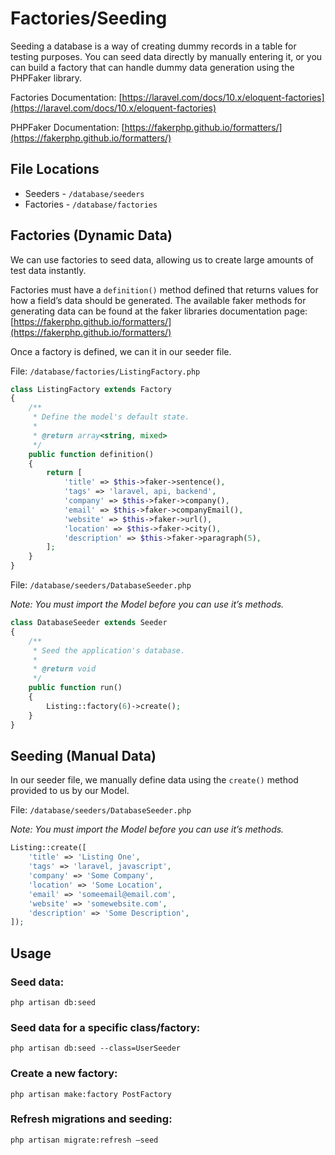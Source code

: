 # Factories/Seeding

Seeding a database is a way of creating dummy records in a table for testing purposes. You can seed data directly by manually entering it, or you can build a factory that can handle dummy data generation using the PHPFaker library. 

Factories Documentation: [https://laravel.com/docs/10.x/eloquent-factories](https://laravel.com/docs/10.x/eloquent-factories)

PHPFaker Documentation: [https://fakerphp.github.io/formatters/](https://fakerphp.github.io/formatters/)

## File Locations

- Seeders - `/database/seeders`
- Factories - `/database/factories`

## Factories (Dynamic Data)

We can use factories to seed data, allowing us to create large amounts of test data instantly.

Factories must have a `definition()` method defined that returns values for how a field’s data should be generated. The available faker methods for generating data can be found at the faker libraries documentation page: [https://fakerphp.github.io/formatters/](https://fakerphp.github.io/formatters/)

Once a factory is defined, we can it in our seeder file. 

File: `/database/factories/ListingFactory.php`

```php
class ListingFactory extends Factory
{
    /**
     * Define the model's default state.
     *
     * @return array<string, mixed>
     */
    public function definition()
    {
        return [
            'title' => $this->faker->sentence(),
            'tags' => 'laravel, api, backend',
            'company' => $this->faker->company(),
            'email' => $this->faker->companyEmail(),
            'website' => $this->faker->url(),
            'location' => $this->faker->city(),
            'description' => $this->faker->paragraph(5),
        ];
    }
}
```

File: `/database/seeders/DatabaseSeeder.php`

*Note: You must import the Model before you can use it’s methods.*

```php
class DatabaseSeeder extends Seeder
{
    /**
     * Seed the application's database.
     *
     * @return void
     */
    public function run()
    {
        Listing::factory(6)->create();
    }
}
```

## Seeding (Manual Data)

In our seeder file, we manually define data using the `create()` method provided to us by our Model. 

File: `/database/seeders/DatabaseSeeder.php`

*Note: You must import the Model before you can use it’s methods.*

```php
Listing::create([
    'title' => 'Listing One',
    'tags' => 'laravel, javascript',
    'company' => 'Some Company',
    'location' => 'Some Location',
    'email' => 'someemail@email.com',
    'website' => 'somewebsite.com',
    'description' => 'Some Description',
]);
```

## Usage

### Seed data:

`php artisan db:seed`

### Seed data for a specific class/factory:

`php artisan db:seed --class=UserSeeder`

### Create a new factory:

`php artisan make:factory PostFactory`

### Refresh migrations and seeding:

`php artisan migrate:refresh —seed`